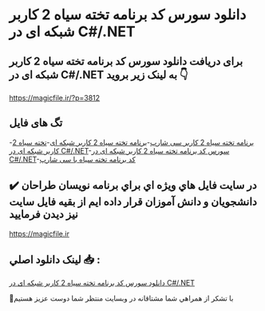 # دانلود سورس کد برنامه تخته سیاه 2 کاربر شبکه ای در C#/.NET

## برای دریافت دانلود سورس کد برنامه تخته سیاه 2 کاربر شبکه ای در C#/.NET به لینک زیر بروید 👇

https://magicfile.ir/?p=3812

## تگ های فایل

-[برنامه تخته سیاه 2 کاربر سی شارپ](https://magicfile.ir/product/%d8%b3%d9%88%d8%b1%d8%b3-%da%a9%d8%af-%d8%a8%d8%b1%d9%86%d8%a7%d9%85%d9%87-%d8%aa%d8%ae%d8%aa%d9%87-%d8%b3%db%8c%d8%a7%d9%87-2-%da%a9%d8%a7%d8%b1%d8%a8%d8%b1-%d8%b4%d8%a8%da%a9%d9%87-%d8%a7%db%8c-c-net/)-[برنامه تخته سیاه 2 کاربر شبکه ای](https://magicfile.ir/product/%d8%b3%d9%88%d8%b1%d8%b3-%da%a9%d8%af-%d8%a8%d8%b1%d9%86%d8%a7%d9%85%d9%87-%d8%aa%d8%ae%d8%aa%d9%87-%d8%b3%db%8c%d8%a7%d9%87-2-%da%a9%d8%a7%d8%b1%d8%a8%d8%b1-%d8%b4%d8%a8%da%a9%d9%87-%d8%a7%db%8c-c-net/)-[تخته سیاه 2 کاربر شبکه ای در C#/.NET](https://magicfile.ir/product/%d8%b3%d9%88%d8%b1%d8%b3-%da%a9%d8%af-%d8%a8%d8%b1%d9%86%d8%a7%d9%85%d9%87-%d8%aa%d8%ae%d8%aa%d9%87-%d8%b3%db%8c%d8%a7%d9%87-2-%da%a9%d8%a7%d8%b1%d8%a8%d8%b1-%d8%b4%d8%a8%da%a9%d9%87-%d8%a7%db%8c-c-net/)-[سورس کد برنامه تخته سیاه 2 کاربر شبکه ای در C#/.NET](https://magicfile.ir/product/%d8%b3%d9%88%d8%b1%d8%b3-%da%a9%d8%af-%d8%a8%d8%b1%d9%86%d8%a7%d9%85%d9%87-%d8%aa%d8%ae%d8%aa%d9%87-%d8%b3%db%8c%d8%a7%d9%87-2-%da%a9%d8%a7%d8%b1%d8%a8%d8%b1-%d8%b4%d8%a8%da%a9%d9%87-%d8%a7%db%8c-c-net/)-[کد برنامه تخته سیاه با سی شارپ](https://magicfile.ir/product/%d8%b3%d9%88%d8%b1%d8%b3-%da%a9%d8%af-%d8%a8%d8%b1%d9%86%d8%a7%d9%85%d9%87-%d8%aa%d8%ae%d8%aa%d9%87-%d8%b3%db%8c%d8%a7%d9%87-2-%da%a9%d8%a7%d8%b1%d8%a8%d8%b1-%d8%b4%d8%a8%da%a9%d9%87-%d8%a7%db%8c-c-net/)

## ✔️ در سايت فايل هاي ويژه اي براي برنامه نويسان طراحان دانشجويان و دانش آموزان قرار داده ايم از بقيه فايل سايت نيز ديدن فرماييد

https://magicfile.ir


## لينک دانلود اصلي 📥 :

[دانلود سورس کد برنامه تخته سیاه 2 کاربر شبکه ای در C#/.NET](https://magicfile.ir/product/%d8%b3%d9%88%d8%b1%d8%b3-%da%a9%d8%af-%d8%a8%d8%b1%d9%86%d8%a7%d9%85%d9%87-%d8%aa%d8%ae%d8%aa%d9%87-%d8%b3%db%8c%d8%a7%d9%87-2-%da%a9%d8%a7%d8%b1%d8%a8%d8%b1-%d8%b4%d8%a8%da%a9%d9%87-%d8%a7%db%8c-c-net/) 


🙏با تشکر از همراهي شما مشتاقانه در وبسایت منتظر شما دوست عزیز هستیم

